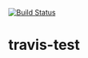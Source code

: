 [![Build Status](https://travis-ci.org/Byeol/travis-test.svg?branch=master)](https://travis-ci.org/Byeol/travis-test)

# travis-test
